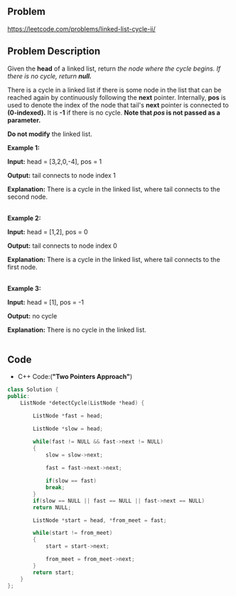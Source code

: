## Problem

https://leetcode.com/problems/linked-list-cycle-ii/

## Problem Description

Given the **head** of a linked list, return <i>the node where the cycle begins. If there is no cycle, return **null.**</i>

There is a cycle in a linked list if there is some node in the list that can be reached again by continuously following the **next** pointer. Internally, **pos** is used to denote the index of the node that tail's **next** pointer is connected to **(0-indexed).** It is **-1** if there is no cycle. **Note that <i>pos</i> is not passed as a parameter.**

**Do not modify** the linked list.

**Example 1:**

**Input:** head = [3,2,0,-4], pos = 1  

**Output:** tail connects to node index 1  

**Explanation:** There is a cycle in the linked list, where tail connects to the second node.  
<br>

**Example 2:**

**Input:** head = [1,2], pos = 0  

**Output:** tail connects to node index 0  

**Explanation:** There is a cycle in the linked list, where tail connects to the first node.  
<br>

**Example 3:**

**Input:** head = [1], pos = -1  

**Output:** no cycle  

**Explanation:** There is no cycle in the linked list.  
<br>

## Code

- C++ Code:(**"Two Pointers Approach"**)

```cpp
class Solution {
public:
    ListNode *detectCycle(ListNode *head) {

        ListNode *fast = head;

        ListNode *slow = head;

        while(fast != NULL && fast->next != NULL)
        {
            slow = slow->next;
            
            fast = fast->next->next;

            if(slow == fast)
            break;
        }
        if(slow == NULL || fast == NULL || fast->next == NULL)
        return NULL;

        ListNode *start = head, *from_meet = fast;

        while(start != from_meet)
        {
            start = start->next;

            from_meet = from_meet->next;
        }
        return start;
    }
};
```
